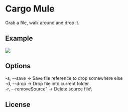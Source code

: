 # Cargo Mule

Grab a file, walk around and drop it.

## Example

![](https://im7.ezgif.com/tmp/ezgif-7-5bb4b5ba624a.gif)


## Options

-s, --save <fileName> -> Save file reference to drop somewhere else\
-d, --drop <newFileName> -> Drop file into current folder\
-r, --removeSource" -> Delete source file\
     
## License
[MIT]: https://choosealicense.com/licenses/mit/

